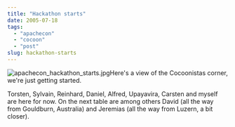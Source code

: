 ```yaml
---
title: "Hackathon starts"
date: 2005-07-18
tags: 
  - "apachecon"
  - "cocoon"
  - "post"
slug: hackathon-starts
---
```


![apachecon_hackathon_starts.jpg](http://codeconsult.ch/bertrand/archives/images/apachecon_hackathon_starts.jpg)Here's a view of the Cocoonistas corner, we're just getting started.

Torsten, Sylvain, Reinhard, Daniel, Alfred, Upayavira, Carsten and myself are here for now. On the next table are among others David (all the way from Gouldburn, Australia) and Jeremias (all the way from Luzern, a bit closer).

